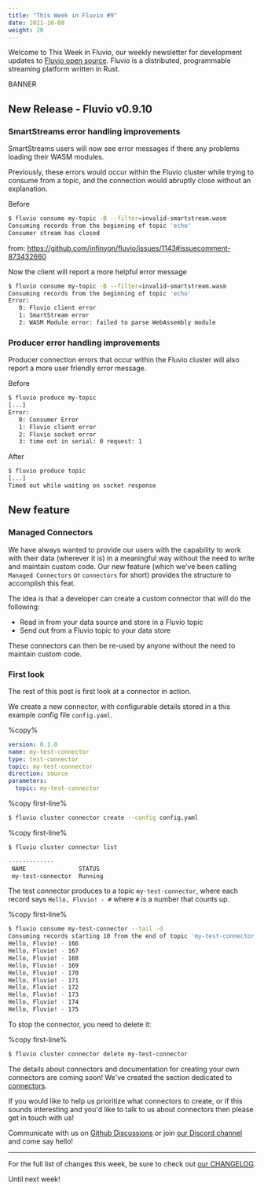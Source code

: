 ```yaml
---
title: "This Week in Fluvio #9"
date: 2021-10-08
weight: 20
---
```

Welcome to This Week in Fluvio, our weekly newsletter
for development updates to [Fluvio open source]. Fluvio is a distributed,
programmable streaming platform written in Rust.

BANNER

## New Release - Fluvio v0.9.10

### SmartStreams error handling improvements

SmartStreams users will now see error messages if there any problems loading their WASM modules.

Previously, these errors would occur within the Fluvio cluster while trying to consume from a topic, and the connection would abruptly close without an explanation.

Before

```bash
$ fluvio consume my-topic -B --filter=invalid-smartstream.wasm
Consuming records from the beginning of topic 'echo'
Consumer stream has closed
```

from: https://github.com/infinyon/fluvio/issues/1143#issuecomment-873432660

Now the client will report a more helpful error message

```bash
$ fluvio consume my-topic -B --filter=invalid-smartstream.wasm
Consuming records from the beginning of topic 'echo'
Error:
   0: Fluvio client error
   1: SmartStream error
   2: WASM Module error: failed to parse WebAssembly module

```

### Producer error handling improvements

Producer connection errors that occur within the Fluvio cluster will also report a more user friendly error message.

Before

```bash
$ fluvio produce my-topic
[...]
Error:
   0: Consumer Error
   1: Fluvio client error
   2: Fluvio socket error
   3: time out in serial: 0 request: 1

```

After

```bash
$ fluvio produce topic
[...]
Timed out while waiting on socket response
```

## New feature

### Managed Connectors

We have always wanted to provide our users with the capability to work with their data (wherever it is) in a meaningful way without the need to write and maintain custom code. Our new feature (which we've been calling `Managed Connectors` or `connectors` for short) provides the structure to accomplish this feat.

The idea is that a developer can create a custom connector that will do the following:
* Read in from your data source and store in a Fluvio topic
* Send out from a Fluvio topic to your data store

These connectors can then be re-used by anyone without the need to maintain custom code.

### First look

The rest of this post is first look at a connector in action.

We create a new connector, with configurable details stored in a this example config file `config.yaml`.

%copy%

```yaml
version: 0.1.0
name: my-test-connector
type: test-connector
topic: my-test-connector
direction: source
parameters:
  topic: my-test-connector
```


%copy first-line%

```bash
$ fluvio cluster connector create --config config.yaml
```

%copy first-line%

```bash
$ fluvio cluster connector list

-------------
 NAME               STATUS
 my-test-connector  Running
```

The test connector produces to a topic `my-test-connector`, where each record says `Hello, Fluvio! - #` where `#` is a number that counts up.

%copy first-line%

```bash
$ fluvio consume my-test-connector --tail -d
Consuming records starting 10 from the end of topic 'my-test-connector'
Hello, Fluvio! - 166
Hello, Fluvio! - 167
Hello, Fluvio! - 168
Hello, Fluvio! - 169
Hello, Fluvio! - 170
Hello, Fluvio! - 171
Hello, Fluvio! - 172
Hello, Fluvio! - 173
Hello, Fluvio! - 174
Hello, Fluvio! - 175
```

To stop the connector, you need to delete it:

%copy first-line%

```bash
$ fluvio cluster connector delete my-test-connector
```

The details about connectors and documentation for creating your own connectors are coming soon! We've created the section dedicated to [connectors].

If you would like to help us prioritize what connectors to create, or if this sounds interesting and you'd like to talk to us about connectors then please get in touch with us!

Communicate with us on [Github Discussions] or join [our Discord channel] and come say hello!

---

For the full list of changes this week, be sure to check out [our CHANGELOG].

Until next week!

[Fluvio open source]: https://github.com/infinyon/fluvio
[our CHANGELOG]: https://github.com/infinyon/fluvio/blob/master/CHANGELOG.md
[our Discord channel]: https://discordapp.com/invite/bBG2dTz
[Github Discussions]: https://github.com/infinyon/fluvio/discussions
[connectors]: /connectors
